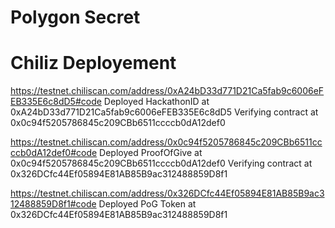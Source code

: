 # Polygon Secret

# Chiliz Deployement

https://testnet.chiliscan.com/address/0xA24bD33d771D21Ca5fab9c6006eFEB335E6c8dD5#code
Deployed HackathonID at 0xA24bD33d771D21Ca5fab9c6006eFEB335E6c8dD5
Verifying contract at 0x0c94f5205786845c209CBb6511ccccb0dA12def0

https://testnet.chiliscan.com/address/0x0c94f5205786845c209CBb6511ccccb0dA12def0#code
Deployed ProofOfGive at 0x0c94f5205786845c209CBb6511ccccb0dA12def0
Verifying contract at 0x326DCfc44Ef05894E81AB85B9ac312488859D8f1

https://testnet.chiliscan.com/address/0x326DCfc44Ef05894E81AB85B9ac312488859D8f1#code
Deployed PoG Token at 0x326DCfc44Ef05894E81AB85B9ac312488859D8f1
